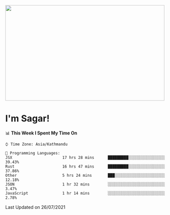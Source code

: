 
<img src="https://media.giphy.com/media/3ornk57KwDXf81rjWM/giphy.gif" width="500" height="300" frameBorder="0" class="giphy-embed" allowFullScreen></img>

#   I'm Sagar!

<!--START_SECTION:waka-->
📊 **This Week I Spent My Time On** 

```text
⌚︎ Time Zone: Asia/Kathmandu

💬 Programming Languages: 
JSX                      17 hrs 28 mins      █████████░░░░░░░░░░░░░░░░   39.43% 
Rust                     16 hrs 47 mins      █████████░░░░░░░░░░░░░░░░   37.86% 
Other                    5 hrs 24 mins       ███░░░░░░░░░░░░░░░░░░░░░░   12.18% 
JSON                     1 hr 32 mins        ░░░░░░░░░░░░░░░░░░░░░░░░░   3.47% 
JavaScript               1 hr 14 mins        ░░░░░░░░░░░░░░░░░░░░░░░░░   2.78%

```


 Last Updated on 26/07/2021
<!--END_SECTION:waka-->
